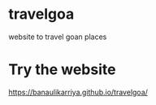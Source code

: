 # travelgoa
website to travel goan places

# Try the website
https://banaulikarriya.github.io/travelgoa/
